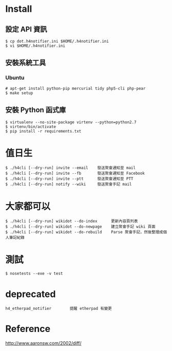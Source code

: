 # Install

## 設定 API 資訊
    $ cp dot.h4notifier.ini $HOME/.h4notifier.ini
    $ vi $HOME/.h4notifier.ini

## 安裝系統工具

### Ubuntu
    # apt-get install python-pip mercurial tidy php5-cli php-pear
    $ make setup

## 安裝 Python 函式庫
    $ virtualenv --no-site-package virtenv --python=python2.7
    $ virtenv/bin/activate
    $ pip install -r requirements.txt

# 值日生
    $ ./h4cli [--dry-run] invite --email    發送聚會通知至 mail
    $ ./h4cli [--dry-run] invite --fb       發送聚會通知至 Facebook
    $ ./h4cli [--dry-run] invite --ptt      發送聚會通知至 PTT
    $ ./h4cli [--dry-run] notify --wiki     發送聚會手記 mail

# 大家都可以
    $ ./h4cli [--dry-run] wikidot --do-index      更新內容頁列表
    $ ./h4cli [--dry-run] wikidot --do-newpage    建立聚會手記 wiki 頁面
    $ ./h4cli [--dry-run] wikidot --do-rebuild    Parse 聚會手記，然後整理成個人筆記紀錄

# 測試
    $ nosetests --exe -v test

# deprecated
    h4_etherpad_notifier        提醒 etherpad 有變更

# Reference
http://www.aaronsw.com/2002/diff/
